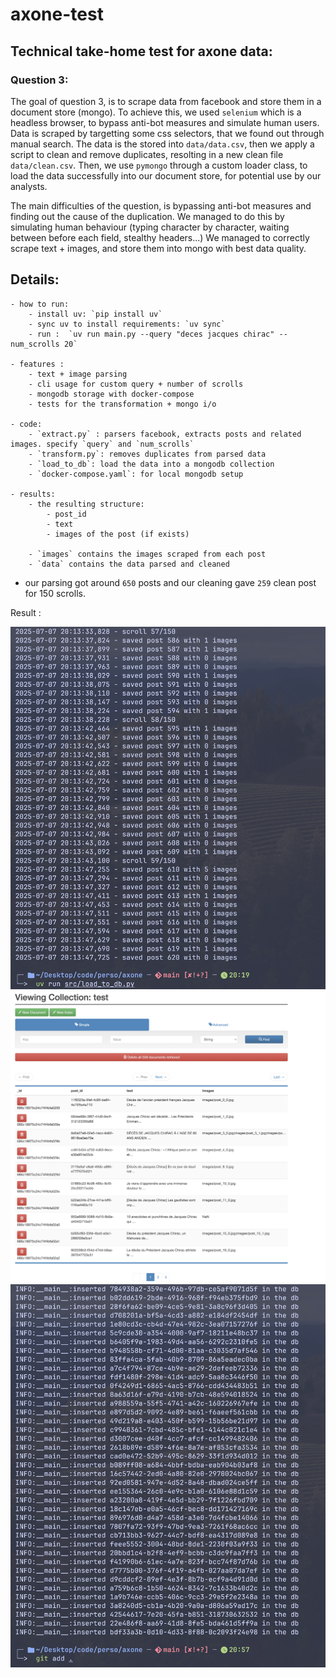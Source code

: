 # axone-test

## Technical take-home test for axone data:

### Question 3:

The goal of question 3, is to scrape data from facebook and store them in a document store (mongo).
To achieve this, we used `selenium` which is a headless browser, to bypass anti-bot measures and simulate human users. Data is scraped by targetting some css selectors, that we found out through manual search. The data is the stored into `data/data.csv`, then we apply a script to clean and remove duplicates, resolting in a new clean file `data/clean.csv`.
Then, we use `pymongo` through a custom loader class, to load the data successfully into our document store, for potential use by our analysts.

The main difficulties of the question, is bypassing anti-bot measures and finding out the cause of the duplication. We managed to do this by simulating human behaviour (typing character by character, waiting between before each field, stealthy headers...)
We managed to correctly scrape text + images, and store them into mongo with best data quality.



## Details:

    - how to run:
        - install uv: `pip install uv`
        - sync uv to install requirements: `uv sync`
        - run :  `uv run main.py --query "deces jacques chirac" --num_scrolls 20`

    - features :
        - text + image parsing
        - cli usage for custom query + number of scrolls
        - mongodb storage with docker-compose
        - tests for the transformation + mongo i/o

    - code:
        - `extract.py` : parsers facebook, extracts posts and related images. specify `query` and `num_scrolls`
        - `transform.py`: removes duplicates from parsed data
        - `load_to_db`: load the data into a mongodb collection
        - `docker-compose.yaml`: for local mongodb setup

    - results:
        - the resulting structure:
            - post_id
            - text
            - images of the post (if exists)

        - `images` contains the images scraped from each post
        - `data` contains the data parsed and cleaned
- our parsing got around `650` posts and our cleaning gave `259` clean post for 150 scrolls.



Result :

![Scraping Logs](static/scrape_logs.png)
![Collection](static/mongo.png)
![Logs](static/mongo_logs.png)



